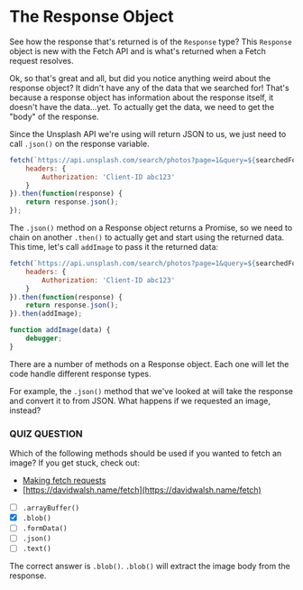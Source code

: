 # The Response Object

See how the response that's returned is of the `Response` type? This `Response` object is new with the Fetch API and is what's returned when a Fetch request resolves.

Ok, so that's great and all, but did you notice anything weird about the response object? It didn't have any of the data that we searched for! That's because a response object has information about the response itself, it doesn't have the data...yet. To actually get the data, we need to get the "body" of the response.

Since the Unsplash API we're using will return JSON to us, we just need to call `.json()` on the response variable.

```js
fetch(`https://api.unsplash.com/search/photos?page=1&query=${searchedForText}`, {
    headers: {
        Authorization: 'Client-ID abc123'
    }
}).then(function(response) {
    return response.json();
});
```

The `.json()` method on a Response object returns a Promise, so we need to chain on another `.then()` to actually get and start using the returned data. This time, let's call `addImage` to pass it the returned data:

```js
fetch(`https://api.unsplash.com/search/photos?page=1&query=${searchedForText}`, {
    headers: {
        Authorization: 'Client-ID abc123'
    }
}).then(function(response) {
    return response.json();
}).then(addImage);

function addImage(data) {
    debugger;
}
```

There are a number of methods on a Response object. Each one will let the code handle different response types.

For example, the `.json()` method that we've looked at will take the response and convert it to from JSON. What happens if we requested an image, instead?

### QUIZ QUESTION

Which of the following methods should be used if you wanted to fetch an image? If you get stuck, check out:

- [Making fetch requests](https://developer.mozilla.org/en-US/docs/Web/API/Fetch_API/Using_Fetch#Making_fetch_requests)
- [https://davidwalsh.name/fetch](https://davidwalsh.name/fetch)

- [ ] `.arrayBuffer()`
- [X] `.blob()`
- [ ] `.formData()`
- [ ] `.json()`
- [ ] `.text()`

The correct answer is `.blob()`. `.blob()` will extract the image body from the response.
